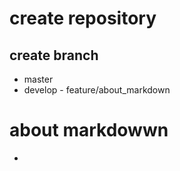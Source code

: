 # create repository
## create branch
 - master
 - develop - feature/about_markdown


# about markdowwn
-